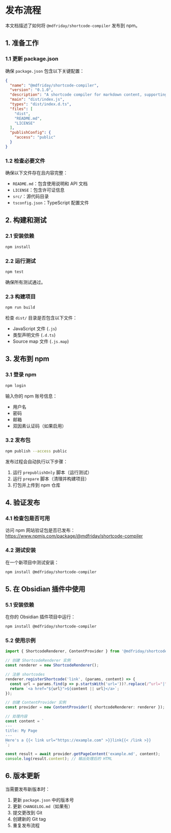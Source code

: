 # 发布流程

本文档描述了如何将 `@mdfriday/shortcode-compiler` 发布到 npm。

## 1. 准备工作

### 1.1 更新 package.json

确保 `package.json` 包含以下关键配置：

```json
{
  "name": "@mdfriday/shortcode-compiler",
  "version": "0.1.0",
  "description": "A shortcode compiler for markdown content, supporting nested shortcodes and frontmatter",
  "main": "dist/index.js",
  "types": "dist/index.d.ts",
  "files": [
    "dist",
    "README.md",
    "LICENSE"
  ],
  "publishConfig": {
    "access": "public"
  }
}
```

### 1.2 检查必要文件

确保以下文件存在且内容完整：

- `README.md`：包含使用说明和 API 文档
- `LICENSE`：包含许可证信息
- `src/`：源代码目录
- `tsconfig.json`：TypeScript 配置文件

## 2. 构建和测试

### 2.1 安装依赖

```bash
npm install
```

### 2.2 运行测试

```bash
npm test
```

确保所有测试通过。

### 2.3 构建项目

```bash
npm run build
```

检查 `dist/` 目录是否包含以下文件：
- JavaScript 文件 (`.js`)
- 类型声明文件 (`.d.ts`)
- Source map 文件 (`.js.map`)

## 3. 发布到 npm

### 3.1 登录 npm

```bash
npm login
```

输入你的 npm 账号信息：
- 用户名
- 密码
- 邮箱
- 双因素认证码（如果启用）

### 3.2 发布包

```bash
npm publish --access public
```

发布过程会自动执行以下步骤：
1. 运行 `prepublishOnly` 脚本（运行测试）
2. 运行 `prepare` 脚本（清理并构建项目）
3. 打包并上传到 npm 仓库

## 4. 验证发布

### 4.1 检查包是否可用

访问 npm 网站验证包是否已发布：
https://www.npmjs.com/package/@mdfriday/shortcode-compiler

### 4.2 测试安装

在一个新项目中测试安装：

```bash
npm install @mdfriday/shortcode-compiler
```

## 5. 在 Obsidian 插件中使用

### 5.1 安装依赖

在你的 Obsidian 插件项目中运行：

```bash
npm install @mdfriday/shortcode-compiler
```

### 5.2 使用示例

```typescript
import { ShortcodeRenderer, ContentProvider } from '@mdfriday/shortcode-compiler';

// 创建 ShortcodeRenderer 实例
const renderer = new ShortcodeRenderer();

// 注册 shortcodes
renderer.registerShortcode('link', (params, content) => {
  const url = params.find(p => p.startsWith('url='))?.replace(/^url="|"$/g, '') || '#';
  return `<a href="${url}">${content || url}</a>`;
});

// 创建 ContentProvider 实例
const provider = new ContentProvider({ shortcodeRenderer: renderer });

// 处理内容
const content = `
---
title: My Page
---
Here's a {{< link url="https://example.com" >}}link{{< /link >}}
`;

const result = await provider.getPageContent('example.md', content);
console.log(result.content); // 输出处理后的 HTML
```

## 6. 版本更新

当需要发布新版本时：

1. 更新 `package.json` 中的版本号
2. 更新 `CHANGELOG.md`（如果有）
3. 提交更改到 Git
4. 创建新的 Git tag
5. 重复发布流程 